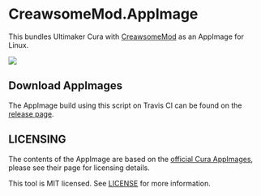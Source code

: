 # CreawsomeMod.AppImage

This bundles Ultimaker Cura with [CreawsomeMod](https://github.com/trouch/CreawsomeMod/) as an AppImage for Linux.

![](https://user-images.githubusercontent.com/2480569/58385523-2f554f80-7fe1-11e9-94fc-48b6ad2071f6.png)

## Download AppImages

The AppImage build using this script on Travis CI can be found on the [release page](/releases/latest).

## LICENSING

The contents of the AppImage are based on the [official Cura AppImages](https://github.com/Ultimaker/Cura/releases), please see their page for licensing details.

This tool is MIT licensed. See [LICENSE](LICENSE.txt) for more information.
